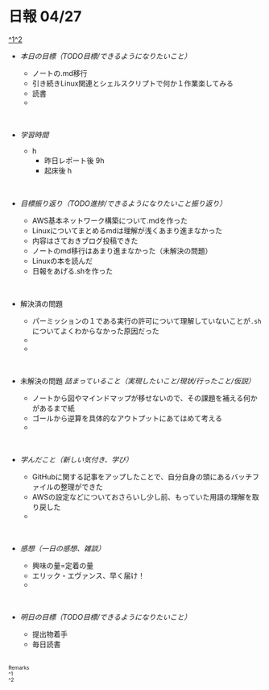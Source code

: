 # 日報 04/27
[^1](#remarks)[^2](#remarks)


- *本日の目標（TODO目標/できるようになりたいこと）*

  - ノートの.md移行
  - 引き続きLinux関連とシェルスクリプトで何か１作業楽してみる
  - 読書
  - 
  



<br>


- *学習時間*

  - h 
    - 昨日レポート後 9h
    - 起床後 h


<br>


- *目標振り返り（TODO進捗/できるようになりたいこと振り返り）*

  - AWS基本ネットワーク構築について.mdを作った
  - Linuxについてまとめるmdは理解が浅くあまり進まなかった
  - 内容はさておきブログ投稿できた
  - ノートのmd移行はあまり進まなかった（未解決の問題）
  - Linuxの本を読んだ
  - 日報をあげる.shを作った


<br>


- 解決済の問題

  - パーミッションの１である実行の許可について理解していないことが`.sh`についてよくわからなかった原因だった
  - 
  - 


<br>


- 未解決の問題 *詰まっていること（実現したいこと/現状/行ったこと/仮説）*

  - ノートから図やマインドマップが移せないので、その課題を補える何かがあるまで紙
  - ゴールから逆算を具体的なアウトプットにあてはめて考える
  - 


<br>


- *学んだこと（新しい気付き、学び）*

  - GitHubに関する記事をアップしたことで、自分自身の頭にあるバッチファイルの整理ができた
  - AWSの設定などについておさらいし少し前、もっていた用語の理解を取り戻した
  - 


<br>


- *感想（一日の感想、雑談）*

  - 興味の量=定着の量 
  - エリック・エヴァンス、早く届け！
  - 


<br>


- *明日の目標（TODO目標/できるようになりたいこと）*

  - 提出物着手
  - 毎日読書
  

<!-- end -->

<br>


<span id="remarks" style="font-size:x-small">
  Remarks<br>
  ^1 <br>
  ^2 <br>
</span>


<br>

